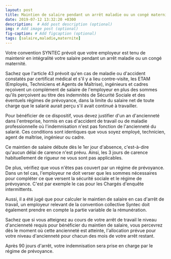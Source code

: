 ```yaml
---
layout: post
title: Maintien de salaire pendant un arrêt maladie ou un congé maternité
date: 2019-07-12 13:32:20 +0300
description:  # Add post description (optional)
img: # Add image post (optional)
fig-caption: # Add figcaption (optional)
tags: [salaire,maladie,maternite]
---
```

Votre convention SYNTEC prévoit que votre employeur est tenu de maintenir en intégralité votre salaire pendant un arrêt maladie ou un congé maternité.

Sachez que l'article 43 prévoit qu'en cas de maladie ou d'accident constatés par certificat médical et s'il y a lieu contre-visite, les ETAM (Employés, Techniciens et Agents de Maîtrise), ingénieurs et cadres reçoivent un complément de salaire de l'employeur en plus des sommes qu'ils perçoivent au titre des indemnités de Sécurité Sociale et des éventuels régimes de prévoyance, dans la limite du salaire net de toute charge que le salarié aurait perçu s'il avait continué à travailler. 

Pour bénéficier de ce dispositif, vous devez justifier d'un an d'ancienneté dans l'entreprise, hormis en cas d'accident de travail ou de maladie professionnelle où l'indemnisation n'est pas fonction de l'ancienneté du salarié. Ces conditions sont identiques que vous soyez employé, technicien, agent de maîtrise, ingénieur ou cadre.

Ce maintien de salaire débute dès le 1er jour d'absence, c'est-à-dire qu'aucun délai de carence n'est prévu. Ainsi, les 3 jours de carence habituellement de rigueur ne vous sont pas applicables.

De plus, vérifiez que vous n'êtes pas couvert par un régime de prévoyance. Dans un tel cas, l'employeur ne doit verser que les sommes nécessaires pour compléter ce que versent la sécurité sociale et le régime de prévoyance. C'est par exemple le cas pour les Chargés d'enquête intermittents.

Aussi, il a été jugé que pour calculer le maintien de salaire en cas d'arrêt de travail, un employeur relevant de la convention collective Syntec doit également prendre en compte la partie variable de la rémunération.

Sachez que si vous atteignez au cours de votre arrêt de travail le niveau d'ancienneté requis pour bénéficier du maintien de salaire, vous percevrez dès le moment où cette ancienneté est atteinte, l'allocation prévue pour votre niveau d'ancienneté pour chacun des mois de votre arrêt restant.

Après 90 jours d'arrêt, votre indemnisation sera prise en charge par le régime de prévoyance.